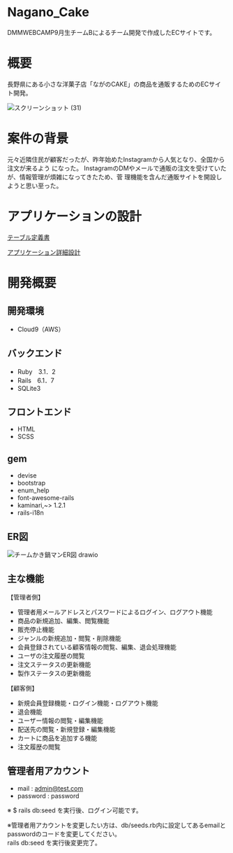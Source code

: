 # Nagano_Cake

DMMWEBCAMP9月生チームBによるチーム開発で作成したECサイトです。

# 概要

長野県にある小さな洋菓子店「ながのCAKE」の商品を通販するためのECサイト開発。

![スクリーンショット (31)](https://user-images.githubusercontent.com/111563330/198768390-330d84c4-ecb8-4109-bc21-ecfdc25b2b1e.png)


# 案件の背景

元々近隣住民が顧客だったが、昨年始めたInstagramから人気となり、全国から注文が来るよう
になった。
InstagramのDMやメールで通販の注文を受けていたが、情報管理が煩雑になってきたため、菅
理機能を含んだ通販サイトを開設しようと思い至った。

# アプリケーションの設計

 [テーブル定義書](https://docs.google.com/spreadsheets/d/1rA6vSK05L73lsa2lxwM-SyrCxSXutnmrxSLDqdE0jH4/edit?usp=sharing)
 
 [アプリケーション詳細設計](https://docs.google.com/spreadsheets/d/1Rw-7HQ-L-3sshbWyRvWyYiln4B39NsoRV-9oWhDnyK0/edit#gid=549108681)

# 開発概要

## 開発環境

- Cloud9（AWS）

## バックエンド

- Ruby　3.1．2
- Rails　6.1．7
- SQLite3

## フロントエンド

- HTML
- SCSS

## gem
- devise
- bootstrap
- enum_help
- font-awesome-rails
- kaminari,~> 1.2.1
- rails-i18n

## ER図
![チームかき鍋マンER図 drawio](https://user-images.githubusercontent.com/111489156/198765327-d94c74da-6675-44fc-a752-c703988558af.png)

## 主な機能
【管理者側】
- 管理者用メールアドレスとパスワードによるログイン、ログアウト機能
- 商品の新規追加、編集、閲覧機能
- 販売停止機能
- ジャンルの新規追加・閲覧・削除機能
- 会員登録されている顧客情報の閲覧、編集、退会処理機能
- ユーザの注文履歴の閲覧
- 注文ステータスの更新機能
- 製作ステータスの更新機能

【顧客側】
- 新規会員登録機能・ログイン機能・ログアウト機能
- 退会機能
- ユーザー情報の閲覧・編集機能
- 配送先の閲覧・新規登録・編集機能
- カートに商品を追加する機能
- 注文履歴の閲覧

## 管理者用アカウント

- mail : admin@test.com
- password : password

※ $ rails db:seed を実行後、ログイン可能です。  

※管理者用アカウントを変更したい方は、db/seeds.rb内に設定してあるemailとpasswordのコードを変更してください。   
rails db:seed を実行後変更完了。
